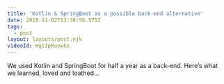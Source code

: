 ```yaml
---
title: 'Kotlin & SpringBoot as a possible back-end alternative'
date: 2018-11-02T13:30:56.575Z
tags:
  - post
layout: layouts/post.njk
videoId: HqiIpRuowko
---
```


We used Kotlin and SpringBoot for half a year as a back-end. Here’s what we learned, loved and loathed...
